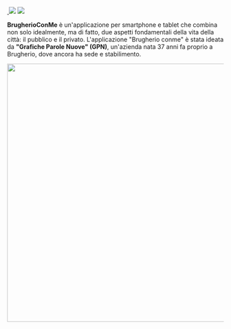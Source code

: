 <a href="https://www.ariestech.it/portfolio-software-house-milano/portfolio-app-iphone/app-marketing-territoriale AriesTech"> <img border="0" alt="" src="https://img.shields.io/badge/Cliente-AriesTech-yellowgreen"> </a> <img src="https://img.shields.io/badge/IOS-<%208.0-orange" > <img src="https://img.shields.io/badge/-Obj%20C-blue" > 


**BrugherioConMe** è un'applicazione per smartphone e tablet che combina non solo idealmente, ma di fatto, due aspetti fondamentali della vita della città: il pubblico e il privato.  L'applicazione "Brugherio conme" è stata ideata da **"Grafiche Parole Nuove" (GPN)**, un'azienda nata 37 anni fa proprio a Brugherio, dove ancora ha sede e stabilimento.


<img src="https://cdn2.dropmarkusercontent.com/420459/1be3fc8f027b942dc63e6b0ba9cd18b928192e4fc22aed7d91420d461ea5095d/preview/brugherioApp.png?Expires=1591829569&Signature=IWgoneFalQh6pDEdNfe9PsWpXkOLHLcseiLnlvoznkq4rIXqVIIJxIFHOn2noNm3wbQ~CFRkYRrTHLyrTaIeW37d1zpaTdaa35aUOle9YC-tyxkN4CGp-6SKoMLXWkyBWX~0Pzf-cDzlExmXl1woRzeDkaM37S-Phe7niD~~WH8pHcFR2xmvW6-x-wjVTNjTq-LXDkgQC8jSkcgsJbqFVEeJCB4jIp04QVayYOUDPAmtWZMJhdBd1EvZe2h~2xSby-Mzg-XaoxnUoN8Qbwf1ztmMaYR5cTPRb~1eElXA1p~I9f3PkcSkU-90lsTyki9YxN7QVDZUK9eDsAXFElqyEw__&Key-Pair-Id=APKAITQYWVEN757ZA4KQ" width="600">

